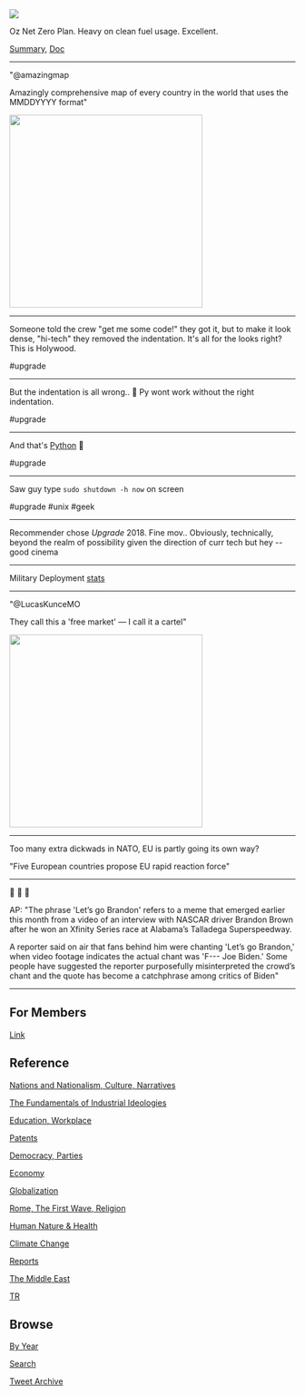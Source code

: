 <img src="https://drive.google.com/uc?export=view&id=1B2wf9R7AMH1d7Vw6e2mucLbIQ5NSjir7"/>


Oz Net Zero Plan. Heavy on clean fuel usage. Excellent.

[Summary](https://www.industry.gov.au/sites/default/files/October%202021/document/the-plan-to-deliver-net-zero-the-australian-way.pdf),
[Doc](https://www.industry.gov.au/sites/default/files/October%202021/document/australias-long-term-emissions-reduction-plan.pdf)

---

"@amazingmap

Amazingly comprehensive map of every country in the world that uses
the MMDDYYYY format"

<img width="340" src="https://pbs.twimg.com/media/FCedsRDWQAEoBFn?format=jpg&name=small"/>

---

Someone told the crew "get me some code!" they got it, but to make it
look dense, "hi-tech" they removed the indentation. It's all for the
looks right? This is Holywood.

\#upgrade

---

But the indentation is all wrong.. 🤣 Py wont work without the right
indentation.

\#upgrade

---

And that's [Python](https://pbs.twimg.com/media/FCYkRHfXsAguw2Y?format=jpg&name=small) 🐍

\#upgrade

---

Saw guy type `sudo shutdown -h now` on screen 

\#upgrade \#unix \#geek

---

Recommender chose *Upgrade* 2018. Fine mov.. Obviously, technically,
beyond the realm of possibility given the direction of curr tech but
hey -- good cinema

---

Military Deployment [stats](2019/05/confstats.md#gdtroop)

---

"@LucasKunceMO

They call this a 'free market' — I call it a cartel"

<img width="340" src="https://pbs.twimg.com/media/FCZ0caPWQA4j1b1?format=png&name=small"/>

---

Too many extra dickwads in NATO, EU is partly going its own way?

"Five European countries propose EU rapid reaction force"

---

🤣 🤣 🤣 

AP: "The phrase 'Let’s go Brandon' refers to a meme that emerged
earlier this month from a video of an interview with NASCAR driver
Brandon Brown after he won an Xfinity Series race at Alabama’s
Talladega Superspeedway.

A reporter said on air that fans behind him were chanting 'Let’s go
Brandon,' when video footage indicates the actual chant was 'F--- Joe
Biden.' Some people have suggested the reporter purposefully
misinterpreted the crowd’s chant and the quote has become a
catchphrase among critics of Biden"

---

## For Members

[Link](https://thirdwave-members.herokuapp.com)

## Reference

[Nations and Nationalism, Culture, Narratives](/2013/02/nations-and-nationalism.md)

[The Fundamentals of Industrial Ideologies](/2011/04/fundamentals-of-industrial-ideologies.md)

[Education, Workplace](2017/09/education-workplace.md)

[Patents](/2018/09/patents.md)

[Democracy, Parties](/2016/11/democracy.md)

[Economy](/2018/05/economy.md)

[Globalization](/2018/09/globalization.md)

[Rome, The First Wave, Religion](/2017/12/rome.md)

[Human Nature & Health](/2020/07/human-nature.md)

[Climate Change](/2018/12/climate.md)

[Reports](/2019/05/reports.md)

[The Middle East](/2019/07/middleeast.md)

[TR](../tr)

## Browse

[By Year](years.md)

[Search](search.html)

[Tweet Archive](/tweets/README.md)


